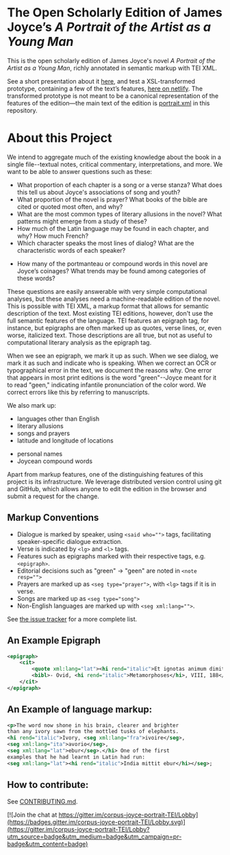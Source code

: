# The Open Scholarly Edition of James Joyce’s _A Portrait of the Artist as a Young Man_

This is the open scholarly edition of James Joyce's novel _A Portrait of the Artist as a Young Man_, richly annotated in semantic markup with TEI XML. 

See a short presentation about it [here](http://jonreeve.com/presentations/portrait-xml/), and test a XSL-transformed prototype, containing a few of the text’s features, [here on netlify](https://joyce-portrait.netlify.com). The transformed prototype is not meant to be a canonical representation of the features of the edition—the main text of the edition is [portrait.xml](https://github.com/JonathanReeve/corpus-joyce-portrait-TEI/blob/gh-pages/portrait.xml) in this repository.

# About this Project

We intend to aggregate much of the existing knowledge about the book in a single file--textual notes, critical commentary, interpretations, and more. We want to be able to answer questions such as these:
 * What proportion of each chapter is a song or a verse stanza? What does this tell us about Joyce's associations of song and youth? 
 * What proportion of the novel is prayer? What books of the bible are cited or quoted most often, and why?
 * What are the most common types of literary allusions in the novel? What patterns might emerge from a study of these? 
 * How much of the Latin language may be found in each chapter, and why? How much French?
 * Which character speaks the most lines of dialog? What are the characteristic words of each speaker? 
 - How many of the portmanteau or compound words in this novel are Joyce’s coinages? What trends may be found among categories of these words?

These questions are easily answerable with very simple computational analyses, but these analyses need a machine-readable edition of the novel. This is possible with TEI XML, a markup format that allows for semantic description of the text. Most existing TEI editions, however, don't use the full semantic features of the language. TEI features an epigraph tag, for instance, but epigraphs are often marked up as quotes, verse lines, or, even worse, italicized text. Those descriptions are all true, but not as useful to computational literary analysis as the epigraph tag. 

When we see an epigraph, we mark it up as such. When we see dialog, we mark it as such and indicate who is speaking. When we correct an OCR or typographical error in the text, we document the reasons why. One error that appears in most print editions is the word "green"--Joyce meant for it to read "geen," indicating infantile pronunciation of the color word. We correct errors like this by referring to manuscripts.

We also mark up:  
 * languages other than English
 * literary allusions
 * songs and prayers
 * latitude and longitude of locations 
 - personal names
 - Joycean compound words

Apart from markup features, one of the distinguishing features of this project is its infrastructure. We leverage distributed version control using git and GitHub, which allows anyone to edit the edition in the browser and submit a request for the change.  

## Markup Conventions
 * Dialogue is marked by speaker, using `<said who="">` tags, facilitating speaker-specific dialogue extraction. 
 * Verse is indicated by `<lg>` and `<l>` tags. 
 * Features such as epigraphs marked with their respective tags, e.g. `<epigraph>`.  
 * Editorial decisions such as "green" -> "geen" are noted in `<note resp="">`
 * Prayers are marked up as `<seg type="prayer">`, with `<lg>` tags if it is in verse. 
 * Songs are marked up as `<seg type="song">`
 * Non-English languages are marked up with `<seg xml:lang="">`. 

See [the issue tracker](https://github.com/JonathanReeve/corpus-joyce-portrait-TEI/issues) for a more complete list. 

## An Example Epigraph 

```xml
<epigraph>
    <cit> 
        <quote xml:lang="lat"><hi rend="italic">Et ignotas animum dimittit in artes.</hi></quote> 
        <bibl>- Ovid, <hi rend="italic">Metamorphoses</hi>, VIII, 188</bibl> 
    </cit> 
</epigraph>
```

## An Example of language markup: 

```xml
<p>The word now shone in his brain, clearer and brighter 
than any ivory sawn from the mottled tusks of elephants. 
<hi rend="italic">Ivory, <seg xml:lang="fra">ivoire</seg>, 
<seg xml:lang="ita">avorio</seg>, 
<seg xml:lang="lat">ebur</seg>.</hi> One of the first 
examples that he had learnt in Latin had run: 
<seg xml:lang="lat"><hi rend="italic">India mittit ebur</hi></seg>; 
```

## How to contribute:

See [CONTRIBUTING.md](https://github.com/JonathanReeve/corpus-joyce-portrait-TEI/blob/gh-pages/CONTRIBUTING.md). 

[![Join the chat at https://gitter.im/corpus-joyce-portrait-TEI/Lobby](https://badges.gitter.im/corpus-joyce-portrait-TEI/Lobby.svg)](https://gitter.im/corpus-joyce-portrait-TEI/Lobby?utm_source=badge&utm_medium=badge&utm_campaign=pr-badge&utm_content=badge)
